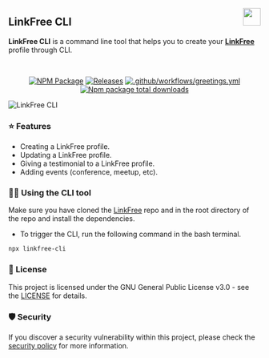 <img align="right" src="https://user-images.githubusercontent.com/51878265/186825286-499db16b-5b95-488d-b6d5-09d44521b890.png" height="35px"> <h2>LinkFree CLI </h2>

**LinkFree CLI** is a command line tool that helps you to create your **[LinkFree](https://github.com/EddieHubCommunity/LinkFree)** profile through CLI.

<br>
<div align="center">
  
[![NPM Package](https://github.com/Pradumnasaraf/LinkFree-CLI/actions/workflows/publish.yml/badge.svg)](https://github.com/Pradumnasaraf/LinkFree-CLI/actions/workflows/publish.yml) 
[![Releases](https://github.com/Pradumnasaraf/LinkFree-CLI/actions/workflows/releases.yml/badge.svg)](https://github.com/Pradumnasaraf/LinkFree-CLI/actions/workflows/releases.yml) 
[![.github/workflows/greetings.yml](https://github.com/Pradumnasaraf/LinkFree-CLI/actions/workflows/greetings.yml/badge.svg)](https://github.com/Pradumnasaraf/LinkFree-CLI/actions/workflows/greetings.yml)
[![Npm package total downloads](https://badgen.net/npm/dt/linkfree-cli)](https://npmjs.com/package/linkfree-cli)

</div>

![LinkFree CLI](https://user-images.githubusercontent.com/51878265/200193639-0e2d6d23-5f85-48e8-9563-8879b4efb18a.gif)


### ⭐️ Features

- Creating a LinkFree profile.
- Updating a LinkFree profile.
- Giving a testimonial to a LinkFree profile.
- Adding events (conference, meetup, etc).


### 👨‍💻 Using the CLI tool

Make sure you have cloned the [LinkFree](https://github.com/EddieHubCommunity/LinkFree) repo and in the root directory of the repo and install the dependencies.

- To trigger the CLI, run the following command in the bash terminal.

```bash
npx linkfree-cli
```

### 📝 License

This project is licensed under the GNU General Public License v3.0 - see the [LICENSE](LICENSE) for details.

### 🛡 Security

If you discover a security vulnerability within this project, please check the [security policy](SECURITY.md) for more information.
